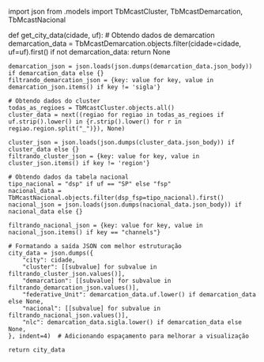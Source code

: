 import json
from .models import TbMcastCluster, TbMcastDemarcation, TbMcastNacional

def get_city_data(cidade, uf):
    # Obtendo dados de demarcation
    demarcation_data = TbMcastDemarcation.objects.filter(cidade=cidade, uf=uf).first()
    if not demarcation_data:
        return None

    demarcation_json = json.loads(json.dumps(demarcation_data.json_body)) if demarcation_data else {}
    filtrando_demarcation_json = {key: value for key, value in demarcation_json.items() if key != 'sigla'}

    # Obtendo dados do cluster
    todas_as_regioes = TbMcastCluster.objects.all()
    cluster_data = next((regiao for regiao in todas_as_regioes if uf.strip().lower() in {r.strip().lower() for r in regiao.region.split("_")}), None)

    cluster_json = json.loads(json.dumps(cluster_data.json_body)) if cluster_data else {}
    filtrando_cluster_json = {key: value for key, value in cluster_json.items() if key != 'region'}

    # Obtendo dados da tabela nacional
    tipo_nacional = "dsp" if uf == "SP" else "fsp"
    nacional_data = TbMcastNacional.objects.filter(dsp_fsp=tipo_nacional).first()
    nacional_json = json.loads(json.dumps(nacional_data.json_body)) if nacional_data else {}

    filtrando_nacional_json = {key: value for key, value in nacional_json.items() if key == "channels"}

    # Formatando a saída JSON com melhor estruturação
    city_data = json.dumps({
        "city": cidade,
        "cluster": [[subvalue] for subvalue in filtrando_cluster_json.values()],  
        "demarcation": [[subvalue] for subvalue in filtrando_demarcation_json.values()],  
        "federative_Unit": demarcation_data.uf.lower() if demarcation_data else None,
        "nacional": [[subvalue] for subvalue in filtrando_nacional_json.values()],  
        "nlc": demarcation_data.sigla.lower() if demarcation_data else None,
    }, indent=4)  # Adicionando espaçamento para melhorar a visualização

    return city_data


